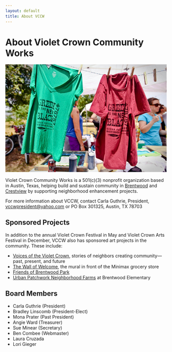 ```yaml
---
layout: default
title: About VCCW
---
```

# About Violet Crown Community Works

<img src="img/vccw_urban_patchwork_shirts.jpg" class="img-responsive well">

Violet Crown Community Works is a 501(c)(3) nonprofit organization based in
Austin, Texas, helping build and sustain community in
[Brentwood](http://brentwoodaustin.blogspot.com/) and
[Crestview](http://www.crestviewna.org/) by supporting neighborhood
enhancement projects.

For more information about VCCW, contact Carla Guthrie, President,
[vccwpresident@yahoo.com](mailto:vccwpresident@yahoo.com) or PO Box 301325,
Austin, TX 78703

## Sponsored Projects

In addition to the annual Violet Crown Festival in May and Violet Crown Arts Festival in
December, VCCW also  has sponsored art projects in the community.  These include:

* [Voices of the Violet Crown](voices.html), stories of neighbors creating community—past, present, and future
* [The Wall of Welcome](wall.html), the mural in front of the Minimax grocery store
* [Friends of Brentwood Park](http://friendsofbrentwoodpark.org/)
* [Urban Patchwork Neighborhood Farms](http://urbanpatchwork.org/) at Brentwood Elementary

## Board Members

* Carla Guthrie (President)
* Bradley Linscomb (President-Elect)
* Mona Prater (Past President)
* Angie Ward (Treasurer)
* Sue Minear (Secretary)
* Ben Combee (Webmaster)
* Laura Cruzada
* Lori Gieger

